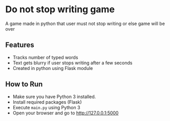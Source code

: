 # Do not stop writing game
A game made in python that user must not stop writing or else game will be over

## Features
- Tracks number of typed words
- Text gets blurry if user stops writing after a few seconds
- Created in python using Flask module

## How to Run
- Make sure you have Python 3 installed.  
- Install required packages (Flask)
- Execute `main.py` using Python 3
- Open your browser and go to http://127.0.0.1:5000
